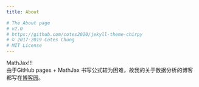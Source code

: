 ```yaml
---
title: About

# The About page
# v2.0
# https://github.com/cotes2020/jekyll-theme-chirpy
# © 2017-2019 Cotes Chung
# MIT License
---
```


MathJax!!!  
由于GitHub pages + MathJax 书写公式较为困难，故我的关于数据分析的博客都写在[博客园](https://www.cnblogs.com/Kseven77/)。